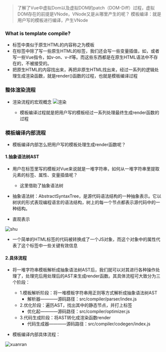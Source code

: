 > 了解了Vue中虚拟Dom以及虚拟DOM的patch（DOM-Diff）过程，虚拟DOM存在的前提是VNode，VNode又是从哪里产生的呢？
> 模板编译：就是用户写的模板进行编译，产生VNode

### What is template compile?
- <template></template>标签中类似于原生HTML的内容称之为模板
- 在<template></template>标签中除了写一些原生HTML的标签，我们还会写一些变量插值，如，或者写一些Vue指令，如v-on、v-if等。而这些东西都是在原生HTML语法中不存在的，不被接受的。
- 把原生HTML的内容找出来，再把非原生HTML找出来，经过一系列的逻辑处理生成渲染函数，就是render()函数的过程，也就是模板编译过程


### 整体渲染流程
- 渲染流程的宏观概念
  ![渲染](https://vue-js.com/learn-vue/assets/img/1.f0570125.png)

  - 模板编译过程就是把用户写的模板经过一系列处理最终生成render函数的过程

### 模板编译内部流程

- 模板编译内部怎么把用户写的模板处理生成render函数呢？

#### 1.抽象语法树AST

- 用户在<template></template>标签里写的模板对Vue来说就是一堆字符串，如何从一堆字符串里提取元素的标签、属性、变量插值呢？
  - 这里借助了抽象语法树

- 抽象语法树：AbstractSyntaxTree，是源代码语法结构的一种抽象表示。它以树状的形式表现编程语言的语法结构，树上的每一个节点都表示源代码中的一种结构。

- 直观表示

![shu](https://vue-js.com/learn-vue/assets/img/2.5596631a.png)

  - 一个简单的HTML标签的代码被转换成了一个JS对象，而这个对象中的属性代表了这个标签中一些关键有效信息

#### 2.具体流程

- 将一堆字符串模板解析成抽象语法树AST后，我们就可以对其进行各种操作处理了，处理完后用处理后的AST来生成render函数。其具体流程可大致分为三个阶段：
  - 1.模板解析阶段：将一堆模板字符串用正则等方式解析成抽象语法树AST
    - 解析器————源码路径：src/compiler/parser/index.js
  - 2.优化阶段：遍历AST，找出其中的静态节点，并打上标签
    - 优化起————源码路径：src/compiler/optimizer.js
  - 3.代码生成阶段：将AST转化成渲染函数render
    - 代码生成器————源码路径：src/compiler/codegen/index.js

- 模板编译内部具体流程：

![xuanran](https://vue-js.com/learn-vue/assets/img/3.15d9566b.png)

